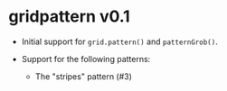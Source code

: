 gridpattern v0.1
================

* Initial support for ``grid.pattern()`` and ``patternGrob()``.
* Support for the following patterns:

  - The "stripes" pattern (#3)
